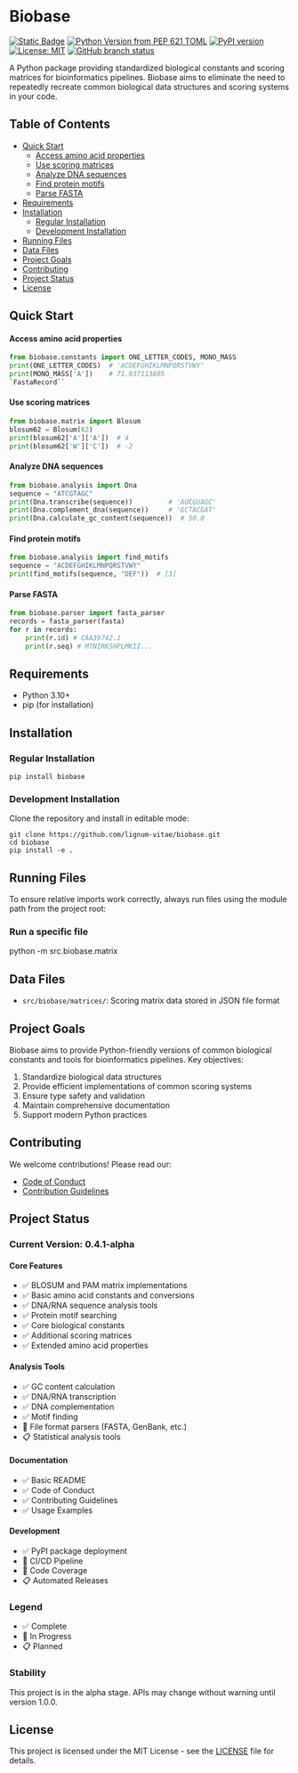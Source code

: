 # Biobase

[![Static Badge](https://img.shields.io/badge/Project_Name-Biobase-blue)](https://github.com/lignum-vitae/biobase)
[![Python Version from PEP 621 TOML](https://img.shields.io/python/required-version-toml?tomlFilePath=https%3A%2F%2Fraw.githubusercontent.com%2Flignum-vitae%2Fbiobase%2Fmain%2Fpyproject.toml)](https://github.com/lignum-vitae/biobase/blob/main/pyproject.toml)
[![PyPI version](https://img.shields.io/pypi/v/biobase.svg)](https://pypi.python.org/pypi/biobase)
[![License: MIT](https://img.shields.io/badge/License-MIT-green.svg)](https://opensource.org/licenses/MIT)
[![GitHub branch status](https://img.shields.io/github/checks-status/lignum-vitae/biobase/main)](https://github.com/lignum-vitae/biobase)

A Python package providing standardized biological constants and scoring matrices for bioinformatics pipelines. Biobase aims to eliminate the need to repeatedly recreate common biological data structures and scoring systems in your code.

## Table of Contents

- [Quick Start](#quick-start)
  - [Access amino acid properties](#access-amino-acid-properties)
  - [Use scoring matrices](#use-scoring-matrices)
  - [Analyze DNA sequences](#analyze-dna-sequences)
  - [Find protein motifs](#find-protein-motifs)
  - [Parse FASTA](#parse-fasta)
- [Requirements](#requirements)
- [Installation](#installation)
  - [Regular Installation](#regular-installation)
  - [Development Installation](#development-installation)
- [Running Files](#running-files)
- [Data Files](#data-files)
- [Project Goals](#project-goals)
- [Contributing](#contributing)
- [Project Status](#project-status)
- [License](#license)

## Quick Start

#### Access amino acid properties

```python
from biobase.constants import ONE_LETTER_CODES, MONO_MASS
print(ONE_LETTER_CODES)  # 'ACDEFGHIKLMNPQRSTVWY'
print(MONO_MASS['A'])    # 71.037113805
`FastaRecord``
```

#### Use scoring matrices

```python
from biobase.matrix import Blosum
blosum62 = Blosum(62)
print(blosum62['A']['A'])  # 4
print(blosum62['W']['C'])  # -2
```

#### Analyze DNA sequences

```python
from biobase.analysis import Dna
sequence = "ATCGTAGC"
print(Dna.transcribe(sequence))         # 'AUCGUAGC'
print(Dna.complement_dna(sequence))     # 'GCTACGAT'
print(Dna.calculate_gc_content(sequence))  # 50.0
```

#### Find protein motifs

```python
from biobase.analysis import find_motifs
sequence = "ACDEFGHIKLMNPQRSTVWY"
print(find_motifs(sequence, "DEF"))  # [3]
```

#### Parse FASTA

```python
from biobase.parser import fasta_parser
records = fasta_parser(fasta)
for r in records:
    print(r.id) # CAA39742.1
    print(r.seq) # MTNIRKSHPLMKII...
```

## Requirements

- Python 3.10+
- pip (for installation)

## Installation

### Regular Installation

`pip install biobase`

### Development Installation

Clone the repository and install in editable mode:

```nginx
git clone https://github.com/lignum-vitae/biobase.git
cd biobase
pip install -e .
```

## Running Files

To ensure relative imports work correctly, always run files using the module path from the project root:

### Run a specific file

python -m src.biobase.matrix

## Data Files

- `src/biobase/matrices/`: Scoring matrix data stored in JSON file format

## Project Goals

Biobase aims to provide Python-friendly versions of common biological constants
and tools for bioinformatics pipelines. Key objectives:

1. Standardize biological data structures
2. Provide efficient implementations of common scoring systems
3. Ensure type safety and validation
4. Maintain comprehensive documentation
5. Support modern Python practices

## Contributing

We welcome contributions! Please read our:
- [Code of Conduct](https://github.com/lignum-vitae/biobase/blob/main/docs/CODE_OF_CONDUCT.md)
- [Contribution Guidelines](https://github.com/lignum-vitae/biobase/blob/main/docs/CONTRIBUTING.md)

## Project Status

### Current Version: 0.4.1-alpha

#### Core Features

- ✅ BLOSUM and PAM matrix implementations
- ✅ Basic amino acid constants and conversions
- ✅ DNA/RNA sequence analysis tools
- ✅ Protein motif searching
- ✅ Core biological constants
- ✅ Additional scoring matrices
- ✅ Extended amino acid properties

#### Analysis Tools

- ✅ GC content calculation
- ✅ DNA/RNA transcription
- ✅ DNA complementation
- ✅ Motif finding
- 🚧 File format parsers (FASTA, GenBank, etc.)
- 📋 Statistical analysis tools

#### Documentation

- ✅ Basic README
- ✅ Code of Conduct
- ✅ Contributing Guidelines
- ✅ Usage Examples

#### Development

- ✅ PyPI package deployment
- 🚧 CI/CD Pipeline
- 🚧 Code Coverage
- 📋 Automated Releases

### Legend

- ✅ Complete
- 🚧 In Progress
- 📋 Planned

### Stability

This project is in the alpha stage. APIs may change without warning until version 1.0.0.

## License

This project is licensed under the MIT License - see the [LICENSE](https://github.com/lignum-vitae/biobase/blob/main/LICENSE) file for details.
